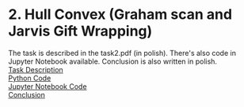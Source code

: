 # 2. Hull Convex (Graham scan and Jarvis Gift Wrapping)
The task is described in the task2.pdf (in polish). There's also code in Jupyter Notebook available.
Conclusion is also written in polish.  
<a href="https://github.com/LucasJezap/GeometricAlgorithms/tree/master/2.%20Hull%20Convex/task2.pdf">  Task Description  
<a href="https://github.com/LucasJezap/GeometricAlgorithms/tree/master/2.%20Hull%20Convex/lab2.py"> Python Code  
<a href="https://github.com/LucasJezap/GeometricAlgorithms/tree/master/2.%20Hull%20Convex/Task2.ipynb"> Jupyter Notebook Code   
<a href="https://github.com/LucasJezap/GeometricAlgorithms/tree/master/2.%20Hull%20Convex/Conclusion.pdf"> Conclusion
